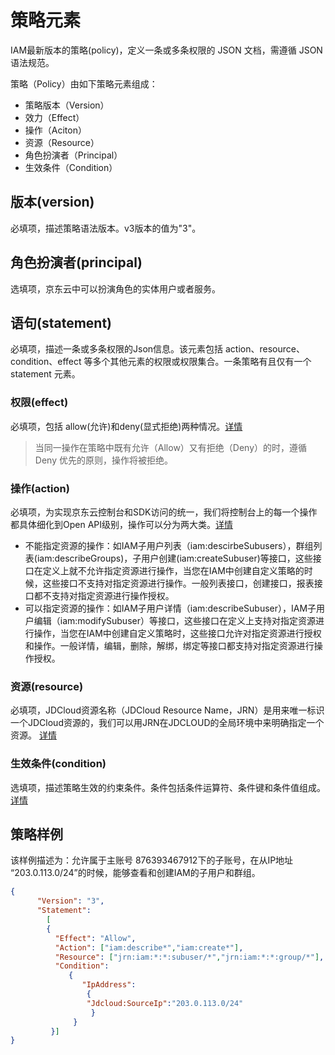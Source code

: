 # 策略元素

IAM最新版本的策略(policy)，定义一条或多条权限的 JSON 文档，需遵循 JSON 语法规范。

策略（Policy）由如下策略元素组成：

- 策略版本（Version）
- 效力（Effect）
- 操作（Aciton）
- 资源（Resource）
- 角色扮演者（Principal）
- 生效条件（Condition）

## 版本(version)

必填项，描述策略语法版本。v3版本的值为"3"。

## 角色扮演者(principal)

选填项，京东云中可以扮演角色的实体用户或者服务。

## 语句(statement)

必填项，描述一条或多条权限的Json信息。该元素包括 action、resource、condition、effect 等多个其他元素的权限或权限集合。一条策略有且仅有一个statement 元素。

### 权限(effect)

必填项，包括 allow(允许)和deny(显式拒绝)两种情况。[详情](https://docs.jdcloud.com/cn/iam/effect)

> 当同一操作在策略中既有允许（Allow）又有拒绝（Deny）的时，遵循 Deny 优先的原则，操作将被拒绝。

### 操作(action) 

必填项，为实现京东云控制台和SDK访问的统一，我们将控制台上的每一个操作都具体细化到Open API级别，操作可以分为两大类。[详情](https://docs.jdcloud.com/cn/iam/action)

- 不能指定资源的操作：如IAM子用户列表（iam:descirbeSubusers），群组列表(iam:describeGroups)，子用户创建(iam:createSubuser)等接口，这些接口在定义上就不允许指定资源进行操作，当您在IAM中创建自定义策略的时候，这些接口不支持对指定资源进行操作。一般列表接口，创建接口，报表接口都不支持对指定资源进行操作授权。
- 可以指定资源的操作：如IAM子用户详情（iam:describeSubuser），IAM子用户编辑（iam:modifySubuser）等接口，这些接口在定义上支持对指定资源进行操作，当您在IAM中创建自定义策略时，这些接口允许对指定资源进行授权和操作。一般详情，编辑，删除，解绑，绑定等接口都支持对指定资源进行操作授权。

### 资源(resource)

必填项，JDCloud资源名称（JDCloud Resource Name，JRN）是用来唯一标识一个JDCloud资源的，我们可以用JRN在JDCLOUD的全局环境中来明确指定一个资源。
[详情](https://docs.jdcloud.com/cn/iam/resource)

### 生效条件(condition)

选填项，描述策略生效的约束条件。条件包括条件运算符、条件键和条件值组成。[详情](https://docs.jdcloud.com/cn/iam/condition)

## 策略样例

该样例描述为：允许属于主账号 876393467912下的子账号，在从IP地址 “203.0.113.0/24”的时候，能够查看和创建IAM的子用户和群组。

```JSON
{
      "Version": "3",
      "Statement":
        [
        {
          "Effect": "Allow",
          "Action": ["iam:describe*","iam:create*"],
          "Resource": ["jrn:iam:*:*:subuser/*","jrn:iam:*:*:group/*"],
          "Condition":
             {
                "IpAddress":
                 {
                 "Jdcloud:SourceIp":"203.0.113.0/24"
                  }
              }
         }]
}
```
